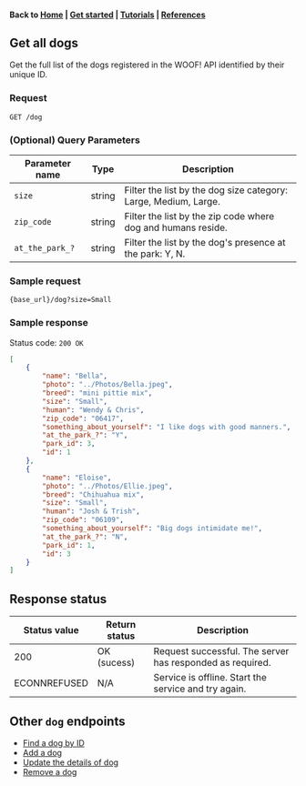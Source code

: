 #### Back to [Home](index.md) | [Get started](index.md#get-started) | [Tutorials](index.md#tutorials) | [References](index.md#reference)

## Get all dogs

Get the full list of the dogs registered in the WOOF! API identified by their unique ID.

### Request
```
GET /dog
```


### (Optional) Query Parameters

| Parameter name   | Type   | Description   |   
|---|---|---|
| `size`  | string   | Filter the list by the dog size category: Large, Medium, Large.  |  
| `zip_code`  | string   | Filter the list by the zip code where dog and humans reside.  |   
| `at_the_park_?`  | string   | Filter the list by the dog's presence at the park: Y, N. |     

### Sample request
```
{base_url}/dog?size=Small
```

### Sample response
Status code: `200 OK`

```json
[
    {
        "name": "Bella",
        "photo": "../Photos/Bella.jpeg",
        "breed": "mini pittie mix",
        "size": "Small",
        "human": "Wendy & Chris",
        "zip_code": "06417",
        "something_about_yourself": "I like dogs with good manners.",
        "at_the_park_?": "Y",
        "park_id": 3,
        "id": 1
    },
    {
        "name": "Eloise",
        "photo": "../Photos/Ellie.jpeg",
        "breed": "Chihuahua mix",
        "size": "Small",
        "human": "Josh & Trish",
        "zip_code": "06109",
        "something_about_yourself": "Big dogs intimidate me!",
        "at_the_park_?": "N",
        "park_id": 1,
        "id": 3
    }
]
```
## Response status

| Status value   | Return status  | Description   | 
|---|---|---|
| 200  | OK (sucess)  | Request successful. The server has responded as required.  | 
| ECONNREFUSED | N/A | Service is offline. Start the service and try again.|

## Other `dog` endpoints
* [Find a dog by ID](dog-get-dog-by-id.md)
* [Add a dog](dog-add-new-dog.md)
* [Update the details of dog](dog-update-dog.md)
* [Remove a dog](dog-delete-dog.md)